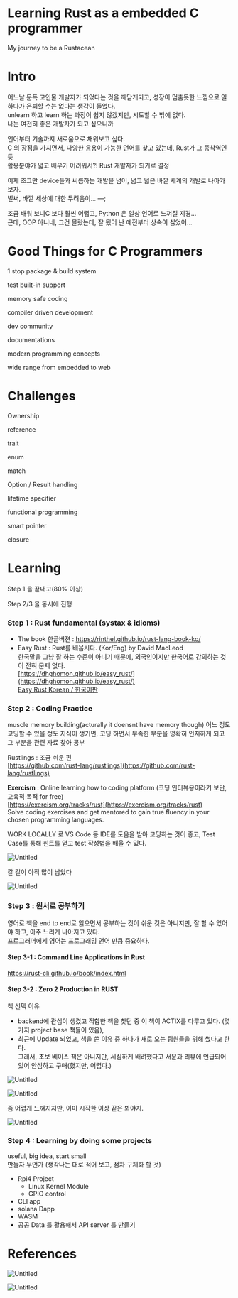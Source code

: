 # Learning Rust as a embedded C programmer
My journey to be a Rustacean

# Intro

어느날 문득 고인물 개발자가 되었다는 것을 깨닫게되고, 성장이 멈춤듯한 느낌으로 일하다가 은퇴할 수는 없다는 생각이 들었다.<br>
unlearn 하고 learn 하는 과정이 쉽지 않겠지만, 시도할 수 밖에 없다.<br>나는 여전히 좋은 개발자가 되고 싶으니까

언어부터 기술까지 새로움으로 채워보고 싶다.<br>
C 의 장점을 가지면서, 다양한 응용이 가능한 언어를 찾고 있는데, Rust가 그 종착역인 듯<br>
활용분야가 넓고 배우기 어려워서?! Rust 개발자가 되기로 결정

이제 조그만 device들과 씨름하는 개발을 넘어, 넓고 넓은 바깥 세계의 개발로 나아가 보자.<br>
벌써, 바깥 세상에 대한 두려움이... —; 

조금 배워 보니C 보다 훨씬 어렵고, Python 은 일상 언어로 느껴질 지경...<br>
근데, OOP 아니네, 그건 몰랐는데, 잘 됬어 난 예전부터 상속이 싫었어...

# Good Things for C Programmers

1 stop package & build system

test built-in support 

memory safe coding

compiler driven development

dev community

documentations

modern programming concepts

wide range from embedded to web

# Challenges

Ownership

reference

trait

enum

match

Option / Result handling

lifetime specifier

functional programming

smart pointer

closure 

# Learning

Step 1 을 끝내고(80% 이상)

Step 2/3 을 동시에 진행

### Step 1 : Rust fundamental (systax & idioms)
- The book 한글버젼 : https://rinthel.github.io/rust-lang-book-ko/
- Easy Rust : Rust를 배웁시다. (Kor/Eng) by David MacLeod  
한국말을 그냥 잘 하는 수준이 아니기 때문에, 외국인이지만 한국어로 강의하는 것이 전혀 문제 없다.  
[https://dhghomon.github.io/easy_rust/](https://dhghomon.github.io/easy_rust/)  
[Easy Rust Korean / 한국어판](https://www.notion.so/d0f614ab40194dfcac980bc6632d4eaf)

### Step 2 : Coding Practice

muscle memory building(acturally it doensnt have memory though)
어느 정도 코딩할 수 있을 정도 지식이 생기면, 코딩 하면서 부족한 부분을 명확히 인지하게 되고 그 부분을 관련 자료 찾아 공부

Rustlings : 조금 쉬운 편  
[https://github.com/rust-lang/rustlings](https://github.com/rust-lang/rustlings)

**Exercism** : Online learning how to coding platform (코딩 인터뷰용이라기 보단, 교육적 목적 for free)  
[https://exercism.org/tracks/rust](https://exercism.org/tracks/rust)  
Solve coding exercises and get mentored to gain true fluency in your chosen programming languages.

WORK LOCALLY 로 VS Code 등 IDE를 도움을 받아 코딩하는 것이 좋고,
Test Case를 통해 힌트를 얻고 test 작성법을 배울 수 있다.

![Untitled](images/Untitled.png)

갈 길이 아직 많이 남았다

![Untitled](images/Untitled%201.png)

### Step 3 : 원서로 공부하기
   영어로 책을 end to end로 읽으면서 공부하는 것이 쉬운 것은 아니지만, 잘 할 수 있어야 하고, 아주 느리게 나아지고 있다.  
   프로그래머에게 영어는 프로그래밍 언어 만큼 중요하다.  
   
#### Step 3-1 : Command Line Applications in Rust
https://rust-cli.github.io/book/index.html

#### Step 3-2 : Zero 2 Production in RUST
책 선택 이유
- backend에 관심이 생겼고 적합한 책을 찾던 중 이 책이 ACTIX를 다루고 있다. (몇 가지 project base 책들이 있음),
- 최근에 Update 되었고, 책을 쓴 이유 중 하나가 새로 오는 팀원들을 위해 썼다고 한다.  
  그래서, 초보 베이스 책은 아니지만, 세심하게 배려했다고 서문과 리뷰에 언급되어 있어 안심하고 구매(했지만, 어렵다.)

![Untitled](images/Untitled%202.png)

![Untitled](images/Untitled%203.png)

좀 어렵게 느껴지지만, 이미 시작한 이상 끝은 봐야지.

![Untitled](images/Untitled%204.png)


### Step 4 : Learning by doing some projects
useful, big idea, start small  
만들자 무언가 (생각나는 대로 적어 보고, 점차 구체화 할 것)
- Rpi4 Project
   - Linux Kernel Module
   - GPIO control 
- CLI app 
- solana Dapp
- WASM 
- 공공 Data 를 활용해서 API server 를 만들기

# References

![Untitled](images/Untitled%205.png)

![Untitled](images/Untitled%206.png)
